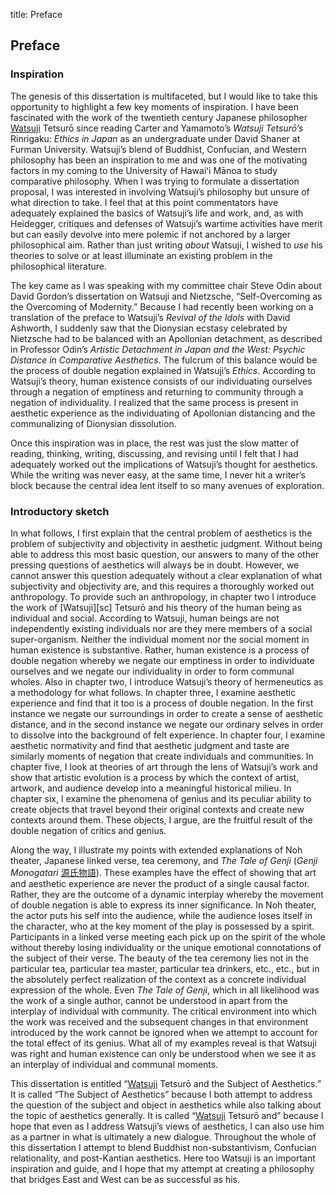 title: Preface

[sc]: class:smallcaps
[sa]: lang:sa
[zh]: lang:zh
[ja]: lang:ja
[el]: lang:el
[de]: lang:de
[fr]: lang:fr
[la]: lang:la
[it]: lang:it

<h2 class="roman">Preface</h2>
<h3 class="roman">Inspiration</h3>

The genesis of this dissertation is multifaceted, but I would like to take this opportunity to highlight a few key moments of inspiration. I have been fascinated with the work of the twentieth century Japanese philosopher [Watsuji][sc] Tetsurō since reading Carter and Yamamoto’s *Watsuji Tetsurō’s* Rinrigaku: *Ethics in Japan* as an undergraduate under David Shaner at Furman University. Watsuji’s blend of Buddhist, Confucian, and Western philosophy has been an inspiration to me and was one of the motivating factors in my coming to the University of Hawaiʻi Mānoa to study comparative philosophy. When I was trying to formulate a dissertation proposal, I was interested in involving Watsuji’s philosophy but unsure of what direction to take. I feel that at this point commentators have adequately explained the basics of Watsuji’s life and work, and, as with Heidegger, critiques and defenses of Watsuji’s wartime activities have merit but can easily devolve into mere polemic if not anchored by a larger philosophical aim. Rather than just writing *about* Watsuji, I wished to *use* his theories to solve or at least illuminate an existing problem in the philosophical literature.

The key came as I was speaking with my committee chair Steve Odin about David Gordon’s dissertation on Watsuji and Nietzsche, “Self-Overcoming as the Overcoming of Modernity.” Because I had recently been working on a translation of the preface to Watsuji’s *Revival of the Idols* with David Ashworth, I suddenly saw that the Dionysian ecstasy celebrated by Nietzsche had to be balanced with an Apollonian detachment, as described in Professor Odin’s _Artistic Detachment in Japan and the West: Psychic Distance in Comparative Aesthetics_. The fulcrum of this balance would be the process of double negation explained in Watsuji’s *Ethics*. According to Watsuji’s theory, human existence consists of our individuating ourselves through a negation of emptiness and returning to community through a negation of individuality. I realized that the same process is present in aesthetic experience as the individuating of Apollonian distancing and the communalizing of Dionysian dissolution. 

Once this inspiration was in place, the rest was just the slow matter of reading, thinking, writing, discussing, and revising until I felt that I had adequately worked out the implications of Watsuji’s thought for aesthetics. While the writing was never easy, at the same time, I never hit a writer’s block because the central idea lent itself to so many avenues of exploration. 

<h3 class="roman">Introductory sketch</h3>
In what follows, I first explain that the central problem of aesthetics is the problem of subjectivity and objectivity in aesthetic judgment. Without being able to address this most basic question, our answers to many of the other pressing questions of aesthetics will always be in doubt. However, we cannot answer this question adequately without a clear explanation of what subjectivity and objectivity are, and this requires a thoroughly worked out anthropology. To provide such an anthropology, in chapter two I introduce the work of [Watsuji][sc] Tetsurō and his theory of the human being as individual and social. According to Watsuji, human beings are not independently existing individuals nor are they mere members of a social super-organism. Neither the individual moment nor the social moment in human existence is substantive. Rather, human existence is a process of double negation whereby we negate our emptiness in order to individuate ourselves and we negate our individuality in order to form communal wholes. Also in chapter two, I introduce Watsuji’s theory of hermeneutics as a methodology for what follows. In chapter three, I examine aesthetic experience and find that it too is a process of double negation. In the first instance we negate our surroundings in order to create a sense of aesthetic distance, and in the second instance we negate our ordinary selves in order to dissolve into the background of felt experience. In chapter four, I examine aesthetic normativity and find that aesthetic judgment and taste are similarly moments of negation that create individuals and communities. In chapter five, I look at theories of art through the lens of Watsuji’s work and show that artistic evolution is a process by which the context of artist, artwork, and audience develop into a meaningful historical milieu. In chapter six, I examine the phenomena of genius and its peculiar ability to create objects that travel beyond their original contexts and create new contexts around them. These objects, I argue, are the fruitful result of the double negation of critics and genius.

Along the way, I illustrate my points with extended explanations of Noh theater, Japanese linked verse, tea ceremony, and *The Tale of Genji* (*Genji Monogatari* [源氏物語][ja]). These examples have the effect of showing that art and aesthetic experience are never the product of a single causal factor. Rather, they are the outcome of a dynamic interplay whereby the movement of double negation is able to express its inner significance. In Noh theater, the actor puts his self into the audience, while the audience loses itself in the character, who at the key moment of the play is possessed by a spirit. Participants in a linked verse meeting each pick up on the spirit of the whole without thereby losing individuality or the unique emotional connotations of the subject of their verse. The beauty of the tea ceremony lies not in the particular tea, particular tea master, particular tea drinkers, etc., etc., but in the absolutely perfect realization of the context as a concrete individual expression of the whole. Even *The Tale of Genji*, which in all likelihood was the work of a single author, cannot be understood in apart from the interplay of individual with community. The critical environment into which the work was received and the subsequent changes in that environment introduced by the work cannot be ignored when we attempt to account for the total effect of its genius. What all of my examples reveal is that Watsuji was right and human existence can only be understood when we see it as an interplay of individual and communal moments.

This dissertation is entitled “[Watsuji][sc] Tetsurō and the Subject of Aesthetics.” It is called “The Subject of Aesthetics” because I both attempt to address the question of the subject and object in aesthetics while also talking about the topic of aesthetics generally. It is called “[Watsuji][sc] Tetsurō and” because I hope that even as I address Watsuji’s views of aesthetics, I can also use him as a partner in what is ultimately a new dialogue. Throughout the whole of this dissertation I attempt to blend Buddhist non-substantivism, Confucian relationality, and post-Kantian aesthetics. Here too Watsuji is an important inspiration and guide, and I hope that my attempt at creating a philosophy that bridges East and West can be as successful as his.
